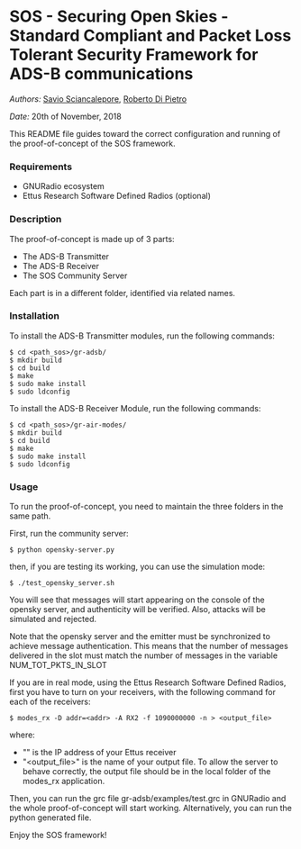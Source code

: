 # SOS - Securing Open Skies - Standard Compliant and Packet Loss Tolerant Security Framework for ADS-B communications

*Authors:* [Savio Sciancalepore](https://github.com/ssciancalepore), [Roberto Di Pietro]() 

*Date:* 20th of November, 2018

This README file guides toward the correct configuration and running of the proof-of-concept of the SOS framework.

### Requirements
 - GNURadio ecosystem 
 - Ettus Research Software Defined Radios (optional) 

### Description

The proof-of-concept is made up of 3 parts:

- The ADS-B Transmitter
- The ADS-B Receiver
- The SOS Community Server

Each part is in a different folder, identified via related names.

### Installation

To install the ADS-B Transmitter modules, run the following commands:
```
$ cd <path_sos>/gr-adsb/
$ mkdir build
$ cd build
$ make
$ sudo make install
$ sudo ldconfig
```

To install the ADS-B Receiver Module, run the following commands:
```
$ cd <path_sos>/gr-air-modes/
$ mkdir build
$ cd build
$ make
$ sudo make install
$ sudo ldconfig
```

### Usage

To run the proof-of-concept, you need to maintain the three folders in the same path.
 
First, run the community server:
```
$ python opensky-server.py
```


then, if you are testing its working, you can use the simulation mode:
```
$ ./test_opensky_server.sh
```
You will see that messages will start appearing on the console of the opensky server, and authenticity will be verified. Also, attacks will be simulated and rejected.

Note that the opensky server and the emitter must be synchronized to achieve message authentication. This means that the number of messages delivered in the slot must match the number of messages in the variable NUM_TOT_PKTS_IN_SLOT


If you are in real mode, using the Ettus Research Software Defined Radios, first you have to turn on your receivers, with the following command for each of the receivers:
```
$ modes_rx -D addr=<addr> -A RX2 -f 1090000000 -n > <output_file>
```

where:
- "<addr>" is the IP address of your Ettus receiver
- "<output_file>" is the name of your output file. To allow the server to behave correctly, the output file should be in the local folder of the modes_rx application.


Then, you can run the grc file gr-adsb/examples/test.grc in GNURadio and the whole proof-of-concept will start working. Alternatively, you can run the python generated file.

Enjoy the SOS framework!

